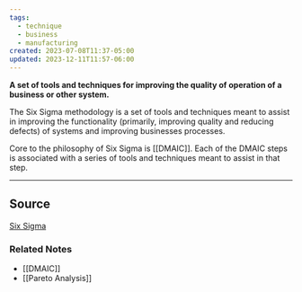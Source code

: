 ```yaml
---
tags:
  - technique
  - business
  - manufacturing
created: 2023-07-08T11:37-05:00
updated: 2023-12-11T11:57-06:00
---
```

**A set of tools and techniques for improving the quality of operation of a business or other system.**

The Six Sigma methodology is a set of tools and techniques meant to assist in improving the functionality (primarily, improving quality and reducing defects) of systems and improving businesses processes.

Core to the philosophy of Six Sigma is [[DMAIC]]. Each of the DMAIC steps is associated with a series of tools and techniques meant to assist in that step.

---

## Source

[Six Sigma](https://en.m.wikipedia.org/wiki/Six_Sigma)

### Related Notes
- [[DMAIC]] 
- [[Pareto Analysis]]